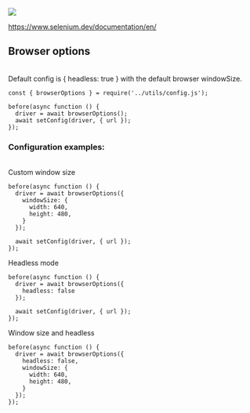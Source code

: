 ![](https://cdn.jsdelivr.net/gh/vicdata4/lit-course/assets/images/logo.png?v=4&s=100)

https://www.selenium.dev/documentation/en/


## Browser options
\
Default config is { headless: true } with the default browser windowSize.

```
const { browserOptions } = require('../utils/config.js');

before(async function () {
  driver = await browserOptions();
  await setConfig(driver, { url });
});
```

### Configuration examples:
\
Custom window size

```
before(async function () {
  driver = await browserOptions({
    windowSize: {
      width: 640,
      height: 480,
    }
  });

  await setConfig(driver, { url });
});
```

Headless mode

```
before(async function () {
  driver = await browserOptions({
    headless: false
  });

  await setConfig(driver, { url });
});
```

Window size and headless

```
before(async function () {
  driver = await browserOptions({
    headless: false,
    windowSize: {
      width: 640,
      height: 480,
    }
  });
});
```